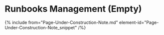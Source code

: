 # Runbooks Management (Empty)

{% include from="Page-Under-Construction-Note.md" element-id="Page-Under-Construction-Note_snippet" /%}